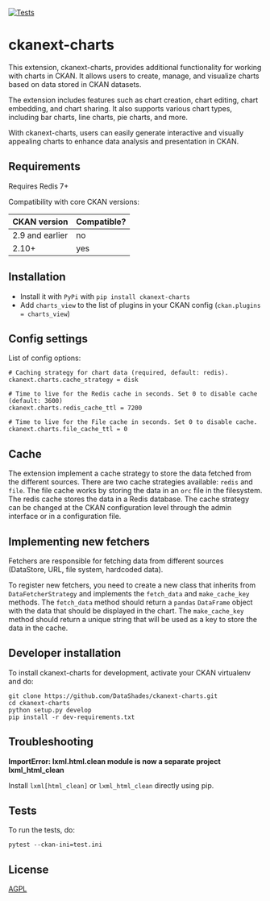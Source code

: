 [![Tests](https://github.com/DataShades/ckanext-charts/workflows/Tests/badge.svg?branch=main)](https://github.com/DataShades/ckanext-charts/actions)

# ckanext-charts

This extension, ckanext-charts, provides additional functionality for working with charts in CKAN. It allows users to create, manage, and visualize charts based on data stored in CKAN datasets.

The extension includes features such as chart creation, chart editing, chart embedding, and chart sharing. It also supports various chart types, including bar charts, line charts, pie charts, and more.

With ckanext-charts, users can easily generate interactive and visually appealing charts to enhance data analysis and presentation in CKAN.


## Requirements

Requires Redis 7+

Compatibility with core CKAN versions:

| CKAN version    | Compatible?   |
| --------------- | ------------- |
| 2.9 and earlier | no            |
| 2.10+           | yes           |


## Installation

- Install it with `PyPi` with `pip install ckanext-charts`
- Add `charts_view` to the list of plugins in your CKAN config (`ckan.plugins = charts_view`)

## Config settings

List of config options:

	# Caching strategy for chart data (required, default: redis).
	ckanext.charts.cache_strategy = disk

    # Time to live for the Redis cache in seconds. Set 0 to disable cache (default: 3600)
    ckanext.charts.redis_cache_ttl = 7200
    
    # Time to live for the File cache in seconds. Set 0 to disable cache.
    ckanext.charts.file_cache_ttl = 0

## Cache

The extension implement a cache strategy to store the data fetched from the different sources. There are two cache strategies available: `redis` and `file`. The file cache works by storing the data in an `orc` file in the filesystem. The redis cache stores the data in a Redis database. The cache strategy can be changed at the CKAN configuration level through the admin interface or in a configuration file.

## Implementing new fetchers

Fetchers are responsible for fetching data from different sources (DataStore, URL, file system, hardcoded data).

To register new fetchers, you need to create a new class that inherits from `DataFetcherStrategy` and implements the `fetch_data` and `make_cache_key` methods.
The `fetch_data` method should return a `pandas` `DataFrame` object with the data that should be displayed in the chart.
The `make_cache_key` method should return a unique string that will be used as a key to store the data in the cache.

## Developer installation

To install ckanext-charts for development, activate your CKAN virtualenv and
do:

    git clone https://github.com/DataShades/ckanext-charts.git
    cd ckanext-charts
    python setup.py develop
    pip install -r dev-requirements.txt

## Troubleshooting

**ImportError: lxml.html.clean module is now a separate project lxml_html_clean**

Install `lxml[html_clean]` or `lxml_html_clean` directly using pip.

## Tests

To run the tests, do:

    pytest --ckan-ini=test.ini


## License

[AGPL](https://www.gnu.org/licenses/agpl-3.0.en.html)
